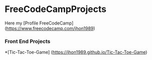# FreeCodeCampProjects
Here my [Profile FreeCodeCamp] (https://www.freecodecamp.com/jhon1989)

### Front End  Projects 
*[Tic-Tac-Toe-Game] (https://jhon1989.github.io/Tic-Tac-Toe-Game)



